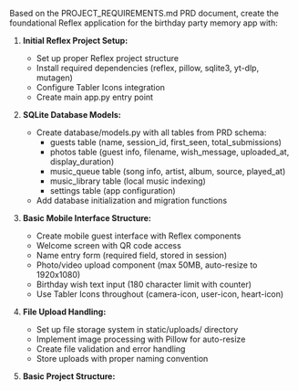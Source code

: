 Based on the PROJECT_REQUIREMENTS.md PRD document, create the foundational Reflex application for the birthday party memory app with:

1. **Initial Reflex Project Setup:**
   - Set up proper Reflex project structure
   - Install required dependencies (reflex, pillow, sqlite3, yt-dlp, mutagen)
   - Configure Tabler Icons integration
   - Create main app.py entry point

2. **SQLite Database Models:**
   - Create database/models.py with all tables from PRD schema:
     * guests table (name, session_id, first_seen, total_submissions)
     * photos table (guest info, filename, wish_message, uploaded_at, display_duration)
     * music_queue table (song info, artist, album, source, played_at)
     * music_library table (local music indexing)
     * settings table (app configuration)
   - Add database initialization and migration functions

3. **Basic Mobile Interface Structure:**
   - Create mobile guest interface with Reflex components
   - Welcome screen with QR code access
   - Name entry form (required field, stored in session)
   - Photo/video upload component (max 50MB, auto-resize to 1920x1080)
   - Birthday wish text input (180 character limit with counter)
   - Use Tabler Icons throughout (camera-icon, user-icon, heart-icon)

4. **File Upload Handling:**
   - Set up file storage system in static/uploads/ directory
   - Implement image processing with Pillow for auto-resize
   - Create file validation and error handling
   - Store uploads with proper naming convention

5. **Basic Project Structure:**